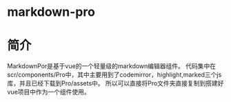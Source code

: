 # markdown-pro

# 简介
MarkdownPor是基于vue的一个轻量级的markdown编辑器组件。
代码集中在scr/components/Pro中，其中主要用到了codemirror，highlight,marked三个js库，并且已经下载到Pro/assets中。
所以可以直接将Pro文件夹直接复制到搭建好vue项目中作为一个组件使用。


